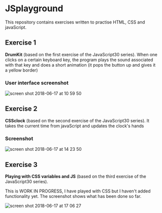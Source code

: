 # JSplayground #

This repository contains exercises written to practise HTML, CSS and javaScript.

## Exercise 1 ##
**DrumKit** (based on the first exercise of the JavaScript30 series). 
When one clicks on a certain keyboard key, the program plays the sound associated with that key and does a short animation (it pops the button up and gives it a yellow border)

### User interface screenshot ###
![screen shot 2018-06-17 at 10 59 50](https://user-images.githubusercontent.com/33669463/41506874-0f1a4d8c-721e-11e8-98f1-bf80ef785fb1.png)




## Exercise 2 ##
**CSSclock** (based on the second exercise of the JavaScript30 series). 
It takes the current time from javaScript and updates the clock's hands

### Screenshot ###
![screen shot 2018-06-17 at 14 23 50](https://user-images.githubusercontent.com/33669463/41508284-3082870c-723a-11e8-8efc-5ad96fd0a0b2.png)


## Exercise 3 ##
**Playing with CSS variables and JS** (based on the third exercise of the JavaScript30 series).

This is WORK IN PROGRESS, I have played with CSS but I haven't added functionality yet. The screenshot shows what has been done so far.

![screen shot 2018-06-17 at 17 06 27](https://user-images.githubusercontent.com/33669463/41509765-de192798-7250-11e8-9e97-f663efa0b7ac.png)

